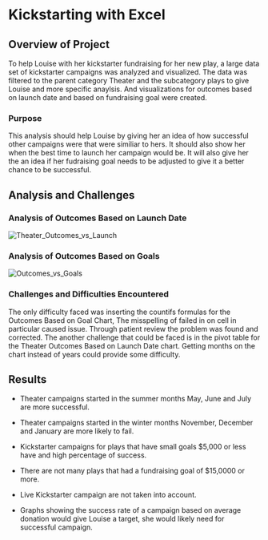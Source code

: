 # Kickstarting with Excel

## Overview of Project
To help Louise with her kickstarter fundraising for her new play, a large data set of kickstarter campaigns was analyzed and visualized. The data was filtered to the parent category Theater and the subcategory plays to give Louise and more specific anaylsis. And visualizations for outcomes based on launch date and based on fundraising goal were created.

### Purpose
This analysis should help Louise by giving her an idea of how successful other campaigns were that were similiar to hers. It should also show her when the best time to launch her campaign would be. It will also give her the an idea if her fudraising goal needs to be adjusted to give it a better chance to be successful.

## Analysis and Challenges

### Analysis of Outcomes Based on Launch Date

![Theater_Outcomes_vs_Launch](https://user-images.githubusercontent.com/103155045/173211026-0f8b6e25-fd96-41f1-a112-661ac9f5d81c.png)

### Analysis of Outcomes Based on Goals

![Outcomes_vs_Goals](https://user-images.githubusercontent.com/103155045/173211027-407843c9-d9d5-42d1-80f8-1fbf4260495d.png)

### Challenges and Difficulties Encountered
The only difficulty faced was inserting the countifs formulas for the Outcomes Based on Goal Chart, The misspelling of failed in on cell in particular caused issue. Through patient review the problem was found and corrected. The another challenge that could be faced is in the pivot table for the Theater Outcomes Based on Launch Date chart. Getting months on the chart instead of years could provide some difficulty.

## Results

- 	Theater campaigns started in the summer months May, June and July are more successful.
- 	Theater campaigns started in the winter months November, December and January are more likely to fail.

- 	Kickstarter campaigns for plays that have small goals $5,000 or less have and high percentage of success.

- 	There are not many plays that had a fundraising goal of $15,0000 or more.
- 	Live Kickstarter campaign are not taken into account.

- 	Graphs showing the success rate of a campaign based on average donation would give Louise a target, she would likely need for successful campaign.
